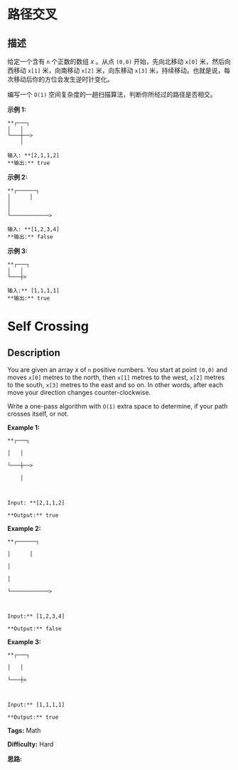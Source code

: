 # 路径交叉

## 描述

给定一个含有 `n` 个正数的数组  _x_ 。从点 `(0,0)` 开始，先向北移动 `x[0]` 米，然后向西移动 `x[1]` 米，向南移动 `x[2]` 米，向东移动 `x[3]` 米，持续移动。也就是说，每次移动后你的方位会发生逆时针变化。

编写一个 `O(1)` 空间复杂度的一趟扫描算法，判断你所经过的路径是否相交。



**示例  1:**

    
    
    **┌───┐
    │   │
    └───┼──>
        │
    
    输入: **[2,1,1,2]
    **输出:** true 
    

**示例  2:**

    
    
    **┌──────┐
    │      │
    │
    │
    └────────────>
    
    输入: **[1,2,3,4]
    **输出:** false 
    

**示例 3:**

    
    
    **┌───┐
    │   │
    └───┼>
    
    输入:** [1,1,1,1]
    **输出:** true 
    



# Self Crossing

## Description



You are given an array _x_ of `n` positive numbers. You start at point `(0,0)` and moves `x[0]` metres to the north, then `x[1]` metres to the west, `x[2]` metres to the south, `x[3]` metres to the east and so on. In other words, after each move your direction changes counter-clockwise.

Write a one-pass algorithm with `O(1)` extra space to determine, if your path crosses itself, or not.



**Example 1:**

    
    
    **┌───┐
    │   │
    └───┼──>
        │
    
    Input: **[2,1,1,2]
    **Output:** true
    

**Example 2:**

    
    
    **┌──────┐
    │      │
    │
    │
    └────────────>
    
    Input:** [1,2,3,4]
    **Output:** false 
    

**Example 3:**

    
    
    **┌───┐
    │   │
    └───┼>
    
    Input:** [1,1,1,1]
    **Output:** true 
    


**Tags:** Math

**Difficulty:** Hard

**思路:**
